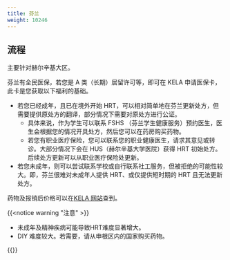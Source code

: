 ```yaml
---
title: 芬兰
weight: 10246
---
```


## 流程

主要针对赫尔辛基大区。

芬兰有全民医保，若您是 A 类（长期）居留许可等，即可在 KELA 申请医保卡，此卡是您获取以下福利的基础。

- 若您已经成年，且已在境外开始 HRT，可以相对简单地在芬兰更新处方，但需要提供原处方的翻译，部分情况下需要对原处方进行公证。
  - 具体来说，作为学生可以联系 FSHS （芬兰学生健康服务）预约医生，医生会根据您的情况开具处方，然后您可以在药房购买药物。
  - 若您有职业医疗保险，您可以联系您的职业健康医生，请求其意见或转诊。大部分情况下会在 HUS（赫尔辛基大学医院）获得 HRT 初始处方。后续处方更新可以从职业医疗保险处更新。
- 若您未成年，则可以尝试联系学校或自行联系社工服务，但被拒绝的可能性较大。即，芬兰很难对未成年人提供 HRT、或仅提供短时期的 HRT 且无法更新处方。


药物及报销后价格可以在[KELA 网站](https://asiointi.kela.fi/laakekys_app/LaakekysApplication?kieli=en)查到。



{{<notice warning "注意" >}}

- 未成年及精神疾病可能导致HRT难度显著增大。
- DIY 难度较大。若需要，请从申根区内的国家购买药物。

{{</notice>}}
